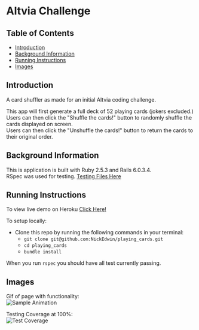 # Altvia Challenge

## Table of Contents

- [Introduction](#introduction)
- [Background Information](#background-information)
- [Running Instructions](#running-instructions)
- [Images](#images)

<!-- Brief Description -->

## Introduction  
A card shuffler as made for an initial Altvia coding challenge.  

This app will first generate a full deck of 52 playing cards (jokers excluded.)  
Users can then click the "Shuffle the cards!" button to randomly shuffle the cards displayed on screen.  
Users can then click the "Unshuffle the cards!" button to return the cards to their original order.  

## Background Information  
This is application is built with Ruby 2.5.3 and Rails 6.0.3.4.  
RSpec was used for testing. [Testing Files Here](https://github.com/NickEdwin/playing_cards/blob/main/spec)  

## Running Instructions  
To view live demo on Heroku [Click Here!](https://altvia-cards.herokuapp.com/)  


To setup locally:
* Clone this repo by running the following commands in your terminal:  
    * `git clone git@github.com:NickEdwin/playing_cards.git`  
    * `cd playing_cards`  
    * `bundle install`  

When you run `rspec` you should have all test currently passing.   


## Images  
Gif of page with functionality:  
![Sample Animation](https://s3.gifyu.com/images/card---shuffler.gif)  

Testing Coverage at 100%:  
![Test Coverage](https://i.imgur.com/O0zvLby.png)  
